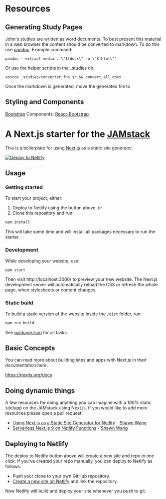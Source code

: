 # Resources
## Generating Study Pages
John's studies are written as word documents. To best present this material in a web browser the content should be converted to markdown. To do this use [pandoc](https://pandoc.org/).
Example command:
```
pandoc --extract-media . \"$fdocx\" -o \"$fhtml\""
```
Or use the helper scripts in the _studies dir.
```
source _studies/converter_fns.sh && convert_all_docx
```

Once the markdown is generated, move the generated file to 
## Styling and Components
[Bootstrap](https://getbootstrap.com/docs/4.5/getting-started/introduction/)
Components: [React-Bootstrap](https://react-bootstrap.netlify.app/components/navs/)

# A Next.js starter for the [JAMstack](https://jamstack.org)
This is a boilerplate for using [Next.js](https://nextjs.org/) as a static site generator.

[![Deploy to Netlify](https://www.netlify.com/img/deploy/button.svg)](https://app.netlify.com/start/deploy?repository=https://github.com/netlify-templates/next-starter-jamstack)

## Usage

### Getting started

To start your project, either:

1. Deploy to Netlify using the button above, or
2. Clone this repository and run:

```bash
npm install
```

This will take some time and will install all packages necessary to run the starter.

### Development

While developing your website, use:

```bash
npm start
```

Then visit http://localhost:3000/ to preview your new website. The Next.js development server will automatically reload the CSS or refresh the whole page, when stylesheets or content changes.

### Static build

To build a static version of the website inside the `/dist` folder, run:

```bash
npm run build
```

See [package.json](package.json) for all tasks.

## Basic Concepts

You can read more about building sites and apps with Next.js in their documentation here:

https://nextjs.org/docs

## Doing dynamic things

A few resources for doing anything you can imagine with a 100% static site/app on the JAMstack
using Next.js. If you would like to add more resources please open a pull request!

- [Using Next.js as a Static Site Generator for Netlify](https://scotch.io/@sw-yx/using-nextjs-as-a-static-site-generator-for-netlify) - [Shawn Wang](https://twitter.com/swyx)
- [Serverless Next.js 9 on Netlify Functions](https://community.netlify.com/t/serverless-next-js-9-on-netlify-functions/1956) - [Shawn Wang](https://twitter.com/swyx)

## Deploying to Netlify

The deploy to Netlify button above will create a new site and repo in one click. If you've created your repo manually, you can deploy to Netlify as follows:

- Push your clone to your own GitHub repository.
- [Create a new site on Netlify](https://app.netlify.com/start) and link the repository.

Now Netlify will build and deploy your site whenever you push to git.
